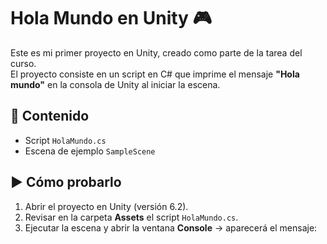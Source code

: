 # Hola Mundo en Unity 🎮

Este es mi primer proyecto en Unity, creado como parte de la tarea del curso.  
El proyecto consiste en un script en C# que imprime el mensaje **"Hola mundo"** en la consola de Unity al iniciar la escena.

## 📂 Contenido
- Script `HolaMundo.cs`
- Escena de ejemplo `SampleScene`

## ▶️ Cómo probarlo
1. Abrir el proyecto en Unity (versión 6.2).
2. Revisar en la carpeta **Assets** el script `HolaMundo.cs`.
3. Ejecutar la escena y abrir la ventana **Console** → aparecerá el mensaje:

